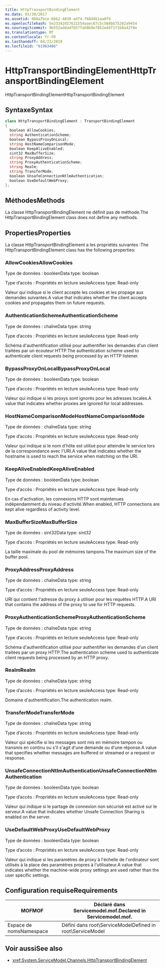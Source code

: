```yaml
---
title: HttpTransportBindingElement
ms.date: 03/30/2017
ms.assetid: 088a7bce-6bb2-4839-ad74-f68d4b1aa0f9
ms.openlocfilehash: 5e23342d57621554aaec67c5c568bb75202a9454
ms.sourcegitcommit: 9b552addadfb57fab0b9e7852ed4f1f1b8a42f8e
ms.translationtype: MT
ms.contentlocale: fr-FR
ms.lasthandoff: 04/23/2019
ms.locfileid: "61963486"
---
```

# <a name="httptransportbindingelement"></a><span data-ttu-id="5831c-102">HttpTransportBindingElement</span><span class="sxs-lookup"><span data-stu-id="5831c-102">HttpTransportBindingElement</span></span>
<span data-ttu-id="5831c-103">HttpTransportBindingElement</span><span class="sxs-lookup"><span data-stu-id="5831c-103">HttpTransportBindingElement</span></span>  
  
## <a name="syntax"></a><span data-ttu-id="5831c-104">Syntaxe</span><span class="sxs-lookup"><span data-stu-id="5831c-104">Syntax</span></span>  
  
```csharp
class HttpTransportBindingElement : TransportBindingElement  
{  
  boolean AllowCookies;  
  string AuthenticationScheme;  
  boolean BypassProxyOnLocal;  
  string HostNameComparisonMode;  
  boolean KeepAliveEnabled;  
  sint32 MaxBufferSize;  
  string ProxyAddress;  
  string ProxyAuthenticationScheme;  
  string Realm;  
  string TransferMode;  
  boolean UnsafeConnectionNtlmAuthentication;  
  boolean UseDefaultWebProxy;  
};  
```  
  
## <a name="methods"></a><span data-ttu-id="5831c-105">Méthodes</span><span class="sxs-lookup"><span data-stu-id="5831c-105">Methods</span></span>  
 <span data-ttu-id="5831c-106">La classe HttpTransportBindingElement ne définit pas de méthode.</span><span class="sxs-lookup"><span data-stu-id="5831c-106">The HttpTransportBindingElement class does not define any methods.</span></span>  
  
## <a name="properties"></a><span data-ttu-id="5831c-107">Properties</span><span class="sxs-lookup"><span data-stu-id="5831c-107">Properties</span></span>  
 <span data-ttu-id="5831c-108">La classe HttpTransportBindingElement a les propriétés suivantes :</span><span class="sxs-lookup"><span data-stu-id="5831c-108">The HttpTransportBindingElement class has the following properties:</span></span>  
  
### <a name="allowcookies"></a><span data-ttu-id="5831c-109">AllowCookies</span><span class="sxs-lookup"><span data-stu-id="5831c-109">AllowCookies</span></span>  
 <span data-ttu-id="5831c-110">Type de données : booléen</span><span class="sxs-lookup"><span data-stu-id="5831c-110">Data type: boolean</span></span>  
  
 <span data-ttu-id="5831c-111">Type d’accès : Propriétés en lecture seule</span><span class="sxs-lookup"><span data-stu-id="5831c-111">Access type: Read-only</span></span>  
  
 <span data-ttu-id="5831c-112">Valeur qui indique si le client accepte les cookies et les propage aux demandes suivantes.</span><span class="sxs-lookup"><span data-stu-id="5831c-112">A value that indicates whether the client accepts cookies and propagates them on future requests.</span></span>  
  
### <a name="authenticationscheme"></a><span data-ttu-id="5831c-113">AuthenticationScheme</span><span class="sxs-lookup"><span data-stu-id="5831c-113">AuthenticationScheme</span></span>  
 <span data-ttu-id="5831c-114">Type de données : chaîne</span><span class="sxs-lookup"><span data-stu-id="5831c-114">Data type: string</span></span>  
  
 <span data-ttu-id="5831c-115">Type d’accès : Propriétés en lecture seule</span><span class="sxs-lookup"><span data-stu-id="5831c-115">Access type: Read-only</span></span>  
  
 <span data-ttu-id="5831c-116">Schéma d'authentification utilisé pour authentifier les demandes d'un client traitées par un écouteur HTTP.</span><span class="sxs-lookup"><span data-stu-id="5831c-116">The authentication scheme used to authenticate client requests being processed by an HTTP listener.</span></span>  
  
### <a name="bypassproxyonlocal"></a><span data-ttu-id="5831c-117">BypassProxyOnLocal</span><span class="sxs-lookup"><span data-stu-id="5831c-117">BypassProxyOnLocal</span></span>  
 <span data-ttu-id="5831c-118">Type de données : booléen</span><span class="sxs-lookup"><span data-stu-id="5831c-118">Data type: boolean</span></span>  
  
 <span data-ttu-id="5831c-119">Type d’accès : Propriétés en lecture seule</span><span class="sxs-lookup"><span data-stu-id="5831c-119">Access type: Read-only</span></span>  
  
 <span data-ttu-id="5831c-120">Valeur qui indique si les proxys sont ignorés pour les adresses locales.</span><span class="sxs-lookup"><span data-stu-id="5831c-120">A value that indicates whether proxies are ignored for local addresses.</span></span>  
  
### <a name="hostnamecomparisonmode"></a><span data-ttu-id="5831c-121">HostNameComparisonMode</span><span class="sxs-lookup"><span data-stu-id="5831c-121">HostNameComparisonMode</span></span>  
 <span data-ttu-id="5831c-122">Type de données : chaîne</span><span class="sxs-lookup"><span data-stu-id="5831c-122">Data type: string</span></span>  
  
 <span data-ttu-id="5831c-123">Type d’accès : Propriétés en lecture seule</span><span class="sxs-lookup"><span data-stu-id="5831c-123">Access type: Read-only</span></span>  
  
 <span data-ttu-id="5831c-124">Valeur qui indique si le nom d'hôte est utilisé pour atteindre le service lors de la correspondance avec l'URI.</span><span class="sxs-lookup"><span data-stu-id="5831c-124">A value that indicates whether the hostname is used to reach the service when matching on the URI.</span></span>  
  
### <a name="keepaliveenabled"></a><span data-ttu-id="5831c-125">KeepAliveEnabled</span><span class="sxs-lookup"><span data-stu-id="5831c-125">KeepAliveEnabled</span></span>  
 <span data-ttu-id="5831c-126">Type de données : booléen</span><span class="sxs-lookup"><span data-stu-id="5831c-126">Data type: boolean</span></span>  
  
 <span data-ttu-id="5831c-127">Type d’accès : Propriétés en lecture seule</span><span class="sxs-lookup"><span data-stu-id="5831c-127">Access type: Read-only</span></span>  
  
 <span data-ttu-id="5831c-128">En cas d'activation, les connexions HTTP sont maintenues indépendamment du niveau d'activité.</span><span class="sxs-lookup"><span data-stu-id="5831c-128">When enabled, HTTP connections are kept alive regardless of activity level.</span></span>  
  
### <a name="maxbuffersize"></a><span data-ttu-id="5831c-129">MaxBufferSize</span><span class="sxs-lookup"><span data-stu-id="5831c-129">MaxBufferSize</span></span>  
 <span data-ttu-id="5831c-130">Type de données : sint32</span><span class="sxs-lookup"><span data-stu-id="5831c-130">Data type: sint32</span></span>  
  
 <span data-ttu-id="5831c-131">Type d’accès : Propriétés en lecture seule</span><span class="sxs-lookup"><span data-stu-id="5831c-131">Access type: Read-only</span></span>  
  
 <span data-ttu-id="5831c-132">La taille maximale du pool de mémoires tampons.</span><span class="sxs-lookup"><span data-stu-id="5831c-132">The maximum size of the buffer pool.</span></span>  
  
### <a name="proxyaddress"></a><span data-ttu-id="5831c-133">ProxyAddress</span><span class="sxs-lookup"><span data-stu-id="5831c-133">ProxyAddress</span></span>  
 <span data-ttu-id="5831c-134">Type de données : chaîne</span><span class="sxs-lookup"><span data-stu-id="5831c-134">Data type: string</span></span>  
  
 <span data-ttu-id="5831c-135">Type d’accès : Propriétés en lecture seule</span><span class="sxs-lookup"><span data-stu-id="5831c-135">Access type: Read-only</span></span>  
  
 <span data-ttu-id="5831c-136">URI qui contient l'adresse du proxy à utiliser pour les requêtes HTTP.</span><span class="sxs-lookup"><span data-stu-id="5831c-136">A URI that contains the address of the proxy to use for HTTP requests.</span></span>  
  
### <a name="proxyauthenticationscheme"></a><span data-ttu-id="5831c-137">ProxyAuthenticationScheme</span><span class="sxs-lookup"><span data-stu-id="5831c-137">ProxyAuthenticationScheme</span></span>  
 <span data-ttu-id="5831c-138">Type de données : chaîne</span><span class="sxs-lookup"><span data-stu-id="5831c-138">Data type: string</span></span>  
  
 <span data-ttu-id="5831c-139">Type d’accès : Propriétés en lecture seule</span><span class="sxs-lookup"><span data-stu-id="5831c-139">Access type: Read-only</span></span>  
  
 <span data-ttu-id="5831c-140">Schéma d'authentification utilisé pour authentifier les demandes d'un client traitées par un proxy HTTP.</span><span class="sxs-lookup"><span data-stu-id="5831c-140">The authentication scheme used to authenticate client requests being processed by an HTTP proxy.</span></span>  
  
### <a name="realm"></a><span data-ttu-id="5831c-141">Realm</span><span class="sxs-lookup"><span data-stu-id="5831c-141">Realm</span></span>  
 <span data-ttu-id="5831c-142">Type de données : chaîne</span><span class="sxs-lookup"><span data-stu-id="5831c-142">Data type: string</span></span>  
  
 <span data-ttu-id="5831c-143">Type d’accès : Propriétés en lecture seule</span><span class="sxs-lookup"><span data-stu-id="5831c-143">Access type: Read-only</span></span>  
  
 <span data-ttu-id="5831c-144">Domaine d'authentification.</span><span class="sxs-lookup"><span data-stu-id="5831c-144">The authentication realm.</span></span>  
  
### <a name="transfermode"></a><span data-ttu-id="5831c-145">TransferMode</span><span class="sxs-lookup"><span data-stu-id="5831c-145">TransferMode</span></span>  
 <span data-ttu-id="5831c-146">Type de données : chaîne</span><span class="sxs-lookup"><span data-stu-id="5831c-146">Data type: string</span></span>  
  
 <span data-ttu-id="5831c-147">Type d’accès : Propriétés en lecture seule</span><span class="sxs-lookup"><span data-stu-id="5831c-147">Access type: Read-only</span></span>  
  
 <span data-ttu-id="5831c-148">Valeur qui spécifie si les messages sont mis en mémoire tampon ou transmis en continu ou s'il s'agit d'une demande ou d'une réponse.</span><span class="sxs-lookup"><span data-stu-id="5831c-148">A value that specifies whether messages are buffered or streamed or a request or response.</span></span>  
  
### <a name="unsafeconnectionntlmauthentication"></a><span data-ttu-id="5831c-149">UnsafeConnectionNtlmAuthentication</span><span class="sxs-lookup"><span data-stu-id="5831c-149">UnsafeConnectionNtlmAuthentication</span></span>  
 <span data-ttu-id="5831c-150">Type de données : booléen</span><span class="sxs-lookup"><span data-stu-id="5831c-150">Data type: boolean</span></span>  
  
 <span data-ttu-id="5831c-151">Type d’accès : Propriétés en lecture seule</span><span class="sxs-lookup"><span data-stu-id="5831c-151">Access type: Read-only</span></span>  
  
 <span data-ttu-id="5831c-152">Valeur qui indique si le partage de connexion non sécurisé est activé sur le serveur.</span><span class="sxs-lookup"><span data-stu-id="5831c-152">A value that indicates whether Unsafe Connection Sharing is enabled on the server.</span></span>  
  
### <a name="usedefaultwebproxy"></a><span data-ttu-id="5831c-153">UseDefaultWebProxy</span><span class="sxs-lookup"><span data-stu-id="5831c-153">UseDefaultWebProxy</span></span>  
 <span data-ttu-id="5831c-154">Type de données : booléen</span><span class="sxs-lookup"><span data-stu-id="5831c-154">Data type: boolean</span></span>  
  
 <span data-ttu-id="5831c-155">Type d’accès : Propriétés en lecture seule</span><span class="sxs-lookup"><span data-stu-id="5831c-155">Access type: Read-only</span></span>  
  
 <span data-ttu-id="5831c-156">Valeur qui indique si les paramètres de proxy à l'échelle de l'ordinateur sont utilisés à la place des paramètres propres à l'utilisateur.</span><span class="sxs-lookup"><span data-stu-id="5831c-156">A value that indicates whether the machine-wide proxy settings are used rather than the user specific settings.</span></span>  
  
## <a name="requirements"></a><span data-ttu-id="5831c-157">Configuration requise</span><span class="sxs-lookup"><span data-stu-id="5831c-157">Requirements</span></span>  
  
|<span data-ttu-id="5831c-158">MOF</span><span class="sxs-lookup"><span data-stu-id="5831c-158">MOF</span></span>|<span data-ttu-id="5831c-159">Déclaré dans Servicemodel.mof.</span><span class="sxs-lookup"><span data-stu-id="5831c-159">Declared in Servicemodel.mof.</span></span>|  
|---------|-----------------------------------|  
|<span data-ttu-id="5831c-160">Espace de noms</span><span class="sxs-lookup"><span data-stu-id="5831c-160">Namespace</span></span>|<span data-ttu-id="5831c-161">Défini dans root\ServiceModel</span><span class="sxs-lookup"><span data-stu-id="5831c-161">Defined in root\ServiceModel</span></span>|  
  
## <a name="see-also"></a><span data-ttu-id="5831c-162">Voir aussi</span><span class="sxs-lookup"><span data-stu-id="5831c-162">See also</span></span>

- <xref:System.ServiceModel.Channels.HttpTransportBindingElement>
